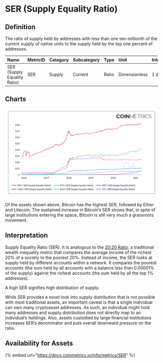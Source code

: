 # SER \(Supply Equality Ratio\)

## Definition

The ratio of supply held by addresses with less than one ten-millionth of the current supply of native units to the supply held by the top one percent of addresses.

| Name | MetricID | Category | Subcategory | Type | Unit | Interval |
| :--- | :--- | :--- | :--- | :--- | :--- | :--- |
| SER \(Supply Equality Ratio\) | SER | Supply | Current | Ratio | Dimensionless | 1 day |

## Charts

![](../../.gitbook/assets/coin_metrics_network_chart-11-.png)

Of the assets shown above, Bitcoin has the highest SER, followed by Ether and Litecoin. The sustained increase in Bitcoin’s SER shows that, in spite of large institutions entering the space, Bitcoin is still very much a grassroots movement.  

## Interpretation

Supply Equality Ratio \(SER\). It is analogous to the [20:20 Ratio](https://en.wikipedia.org/wiki/Income_inequality_metrics#20:20_Ratio); a traditional wealth inequality metric that compares the average income of the richest 20% of a society to the poorest 20%. Instead of income, the SER looks at supply held by different accounts within a network. It compares the poorest accounts \(the sum held by all accounts with a balance less than 0.00001% of the supply\) against the richest accounts \(the sum held by all the top 1% addresses\). 

A high SER signifies high distribution of supply. 

While SER provides a novel look into supply distribution that is not possible with most traditional assets, an important caveat is that a single individual can own many cryptoasset addresses. As such, an individual might hold many addresses and supply distribution does not directly map to an individual’s holdings.  Also, assets custodied by large financial institutions increases SER’s denominator and puts overall downward pressure on the ratio.  

## Availability for Assets

{% embed url="https://docs.coinmetrics.io/info/metrics/SER" %}



